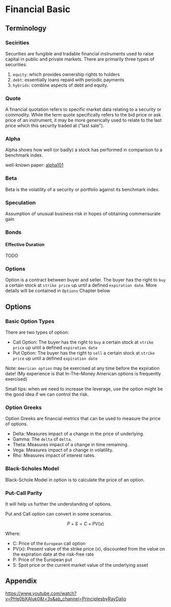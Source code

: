 # Financial Basic

## Terminology

### Secirities

Securities are fungible and tradable financial instruments used to raise capital in public and private markets. There are primarily three types of securities: 
1. `equity`: which provides ownership rights to holders
2. `debt`: essentially loans repaid with periodic payments
3. `hybrids`: combine aspects of debt and equity.

### Quote
A financial quotation refers to specific market data relating to a security or commodity. While the term quote specifically refers to the bid price or ask price of an instrument, it may be more generically used to relate to the last price which this security traded at ("last sale").

### Alpha
Alpha shows how well (or badly) a stock has performed in comparison to a benchmark index.

well-known paper: [alpha101](https://arxiv.org/pdf/1601.00991)

### Beta
Beta is the volatility of a security or portfolio against its benchmark index.

### Speculation
Assumption of unusual business risk in hopes of obtaining commensurate gain

### Bonds
#### Effective Duration
TODO

### Options
Option is a contract between buyer and seller. The buyer has the right to `buy` a certain stock at `strike price` up until a defined `expiration date`. More details will be contained in `Options` Chapter below


## Options
### Basic Option Types
There are two types of option:
- Call Option: The buyer has the right to `buy` a certain stock at `strike price` up until a defined `expiration date`
- Put Option: The buyer has the right to `sell` a certain stock at `strike price` up until a defined `expiration date`

Note: `American option` may be exercised at any time before the expiration date!
(My experience is that In-The-Money American options is frequently exercised)

Small tips: when we need to increase the leverage, use the option might be the good idea if we can control the risk.

### Option Greeks
Option Greeks are financial metrics that can be used to measure the price of options.
- Delta: Measures impact of a change in the price of underlying.
- Gamma: The `delta` of `delta`.
- Theta: Measures impact of a change in time remaining.
- Vega: Measures impact of a change in volatility.
- Rho: Measures impact of interest rates.

### Black-Scholes Model
Black-Schole Model in option is to calculate the price of an option.


### Put-Call Parity
It will help us further the understanding of options. 

Put and Call option can convert in some scenarios.

$$ P + S = C + PV(x) $$

Where:
- C: Price of the `European` call option 
- PV(x): Present value of the strike price (x), discounted from the value on the expiration
date at the risk-free rate 
- P: Price of the European put 
- S: Spot price or the current market value of the underlying asset


## Appendix
https://www.youtube.com/watch?v=PHe0bXAIuk0&t=3s&ab_channel=PrinciplesbyRayDalio